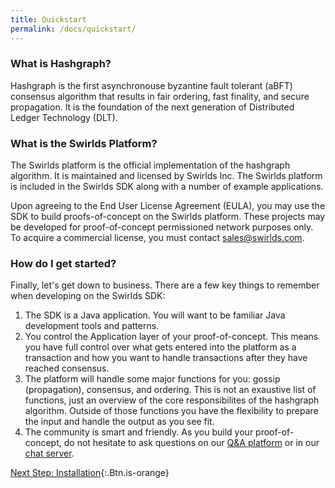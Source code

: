 ```yaml
---
title: Quickstart
permalink: /docs/quickstart/
---
```


### What is Hashgraph?

Hashgraph is the first asynchronouse byzantine fault tolerant (aBFT) consensus algorithm that results in fair ordering, fast finality, and secure propagation. It is the foundation of the next generation of Distributed Ledger Technology (DLT).

### What is the Swirlds Platform?

The Swirlds platform is the official implementation of the hashgraph algorithm. It is maintained and licensed by Swirlds Inc. The Swirlds platform is included in the Swirlds SDK along with a number of example applications.

Upon agreeing to the End User License Agreement (EULA), you may use the SDK to build proofs-of-concept on the Swirlds platform. These projects may be developed for proof-of-concept permissioned network purposes only. To acquire a commercial license, you must contact [sales@swirlds.com](mailto:sales@swirlds.com).

### How do I get started?

Finally, let's get down to business. There are a few key things to remember when developing on the Swirlds SDK:

1. The SDK is a Java application. You will want to be familiar Java development tools and patterns.
2. You control the Application layer of your proof-of-concept. This means you have full control over what gets entered into the platform as a transaction and how you want to handle transactions after they have reached consensus.
3. The platform will handle some major functions for you: gossip (propagation), consensus, and ordering. This is not an exaustive list of functions, just an overview of the core responsibilites of the hashgraph algorithm. Outside of those functions you have the flexibility to prepare the input and handle the output as you see fit.
4. The community is smart and friendly. As you build your proof-of-concept, do not hesitate to ask questions on our [Q&A platform](https://discourse.hashgraph.com) or in our [chat server](https://hashgraph.com/discord).

[Next Step: Installation](/docs/installation){:.Btn.is-orange}
